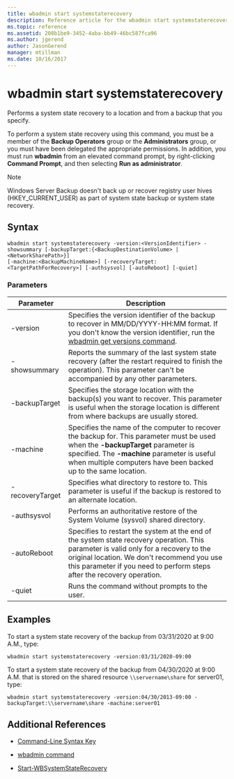 ```yaml
---
title: wbadmin start systemstaterecovery
description: Reference article for the wbadmin start systemstaterecovery command, which performs a system state recovery to a location, and from a backup, that you specify.
ms.topic: reference
ms.assetid: 208b1be9-3452-4aba-bb49-46bc587fca96
ms.author: jgerend
author: JasonGerend
manager: mtillman
ms.date: 10/16/2017
---
```


# wbadmin start systemstaterecovery

Performs a system state recovery to a location and from a backup that you specify.

To perform a system state recovery using this command, you must be a member of the **Backup Operators** group or the **Administrators** group, or you must have been delegated the appropriate permissions. In addition, you must run **wbadmin** from an elevated command prompt, by right-clicking **Command Prompt**, and then selecting **Run as administrator**.

> [!NOTE]
> Windows Server Backup doesn't back up or recover registry user hives (HKEY_CURRENT_USER) as part of system state backup or system state recovery.

## Syntax

```
wbadmin start systemstaterecovery -version:<VersionIdentifier> -showsummary [-backupTarget:{<BackupDestinationVolume> | <NetworkSharePath>}]
[-machine:<BackupMachineName>] [-recoveryTarget:<TargetPathForRecovery>] [-authsysvol] [-autoReboot] [-quiet]
```

### Parameters

| Parameter | Description |
|--|--|
| -version | Specifies the version identifier of the backup to recover in MM/DD/YYYY-HH:MM format. If you don't know the version identifier, run the [wbadmin get versions command](wbadmin-get-versions.md). |
| -showsummary | Reports the summary of the last system state recovery (after the restart required to finish the operation). This parameter can't be accompanied by any other parameters. |
| -backupTarget | Specifies the storage location with the backup(s) you want to recover. This parameter is useful when the storage location is different from where backups are usually stored. |
| -machine | Specifies the name of the computer to recover the backup for. This parameter must be used when the **-backupTarget** parameter is specified. The **-machine** parameter is useful when multiple computers have been backed up to the same location. |
| -recoveryTarget | Specifies what directory to restore to. This parameter is useful if the backup is restored to an alternate location. |
| -authsysvol | Performs an authoritative restore of the System Volume (sysvol) shared directory. |
| -autoReboot | Specifies to restart the system at the end of the system state recovery operation. This parameter is valid only for a recovery to the original location. We don't recommend you use this parameter if you need to perform steps after the recovery operation. |
| -quiet | Runs the command without prompts to the user. |

## Examples

To start a system state recovery of the backup from 03/31/2020 at 9:00 A.M., type:

```
wbadmin start systemstaterecovery -version:03/31/2020-09:00
```

To start a system state recovery of the backup from 04/30/2020 at 9:00 A.M. that is stored on the shared resource `\\servername\share` for server01, type:

```
wbadmin start systemstaterecovery -version:04/30/2013-09:00 -backupTarget:\\servername\share -machine:server01
```

## Additional References

- [Command-Line Syntax Key](command-line-syntax-key.md)

- [wbadmin command](wbadmin.md)

- [Start-WBSystemStateRecovery](/powershell/module/windowserverbackup/Start-WBSystemStateRecovery)
